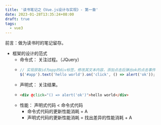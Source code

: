 ```yaml
---
title: '读书笔记之《Vue.js设计与实现》- 第一章'
date: 2023-01-28T13:35:24+08:00
draft: true
tags:
  - vue3
---
```

前言：做为读书时的笔记留存。

<!--more-->

- 框架的设计的范式
  - 命令式： 关注过程。（JQuery）
  - ```javascript
    // 实现获取id为app的div标签，修改其文本内容，添加点击后弹出ok的点击事件
    $('#app').text('hello world').on('click', () => alert('ok'));
    ```
  - 声明式： 关注结果。
  - ```html
    <div @click="() => alert('ok')">hello world</div>
    ```
  - 性能： 声明式代码 < 命令式代码
    - 命令式代码的更新性能消耗 = A
    - 声明式代码的更新性能消耗 = 找出差异的性能消耗 + A
